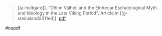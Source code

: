 > [[a-hultgard]]. "Óðinn Valhǫll and the Einherjar Eschatological Myth and Ideology in the Late Viking Period". Article in [[g-steinsland2011ed]]. [pdf](a/a-hultgard2011.pdf)

#nopdf 